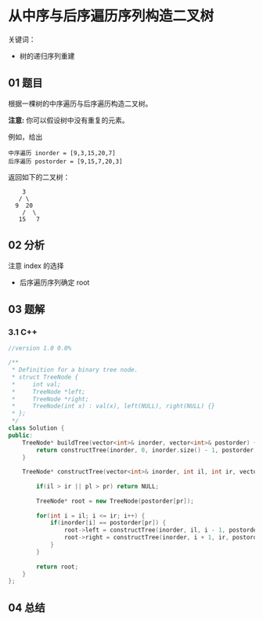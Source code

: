 # 从中序与后序遍历序列构造二叉树
关键词：

- 树的递归序列重建

## 01 题目

根据一棵树的中序遍历与后序遍历构造二叉树。

**注意:**
你可以假设树中没有重复的元素。

例如，给出

```
中序遍历 inorder = [9,3,15,20,7]
后序遍历 postorder = [9,15,7,20,3]
```

返回如下的二叉树：

```
    3
   / \
  9  20
    /  \
   15   7
```

## 02 分析

注意 index 的选择

- 后序遍历序列确定 root

## 03 题解

### 3.1 C++

```c++
//version 1.0 0.0%

/**
 * Definition for a binary tree node.
 * struct TreeNode {
 *     int val;
 *     TreeNode *left;
 *     TreeNode *right;
 *     TreeNode(int x) : val(x), left(NULL), right(NULL) {}
 * };
 */
class Solution {
public:
    TreeNode* buildTree(vector<int>& inorder, vector<int>& postorder) {
        return constructTree(inorder, 0, inorder.size() - 1, postorder, 0, postorder.size() - 1);
    }
    
    TreeNode* constructTree(vector<int>& inorder, int il, int ir, vector<int>& postorder, int pl, int pr) {
        
        if(il > ir || pl > pr) return NULL;
        
        TreeNode* root = new TreeNode(postorder[pr]);
        
        for(int i = il; i <= ir; i++) {
            if(inorder[i] == postorder[pr]) {
                root->left = constructTree(inorder, il, i - 1, postorder, pl, pl + (i - il - 1));
                root->right = constructTree(inorder, i + 1, ir, postorder, pl + (i - il), pr - 1);
            }
        }
        
        return root;
    }
};
```

## 04 总结

